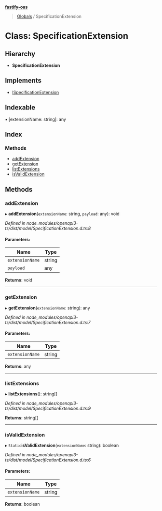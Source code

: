 **[fastify-oas](../README.md)**

> [Globals](../README.md) / SpecificationExtension

# Class: SpecificationExtension

## Hierarchy

* **SpecificationExtension**

## Implements

* [ISpecificationExtension](../interfaces/ispecificationextension.md)

## Indexable

▪ [extensionName: string]: any

## Index

### Methods

* [addExtension](specificationextension.md#addextension)
* [getExtension](specificationextension.md#getextension)
* [listExtensions](specificationextension.md#listextensions)
* [isValidExtension](specificationextension.md#isvalidextension)

## Methods

### addExtension

▸ **addExtension**(`extensionName`: string, `payload`: any): void

*Defined in node_modules/openapi3-ts/dist/model/SpecificationExtension.d.ts:8*

#### Parameters:

Name | Type |
------ | ------ |
`extensionName` | string |
`payload` | any |

**Returns:** void

___

### getExtension

▸ **getExtension**(`extensionName`: string): any

*Defined in node_modules/openapi3-ts/dist/model/SpecificationExtension.d.ts:7*

#### Parameters:

Name | Type |
------ | ------ |
`extensionName` | string |

**Returns:** any

___

### listExtensions

▸ **listExtensions**(): string[]

*Defined in node_modules/openapi3-ts/dist/model/SpecificationExtension.d.ts:9*

**Returns:** string[]

___

### isValidExtension

▸ `Static`**isValidExtension**(`extensionName`: string): boolean

*Defined in node_modules/openapi3-ts/dist/model/SpecificationExtension.d.ts:6*

#### Parameters:

Name | Type |
------ | ------ |
`extensionName` | string |

**Returns:** boolean
